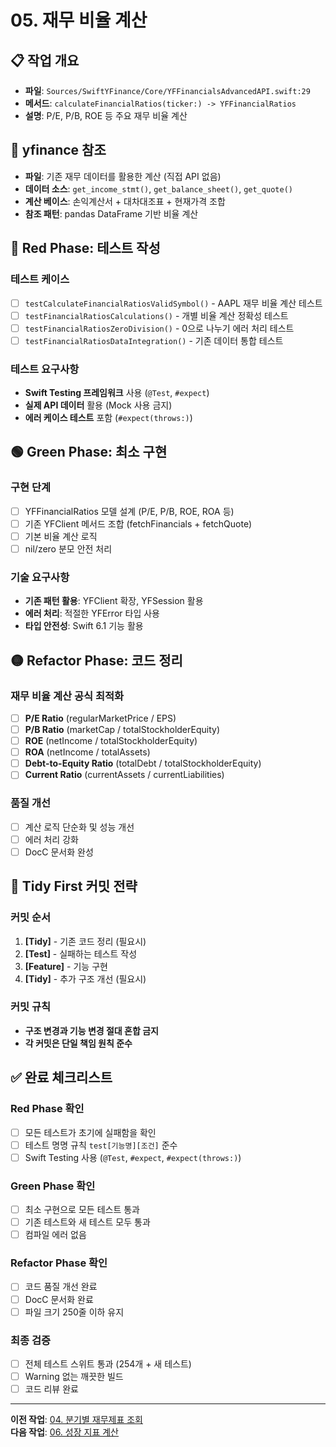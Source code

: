 # 05. 재무 비율 계산

## 📋 작업 개요

- **파일**: `Sources/SwiftYFinance/Core/YFFinancialsAdvancedAPI.swift:29`
- **메서드**: `calculateFinancialRatios(ticker:) -> YFFinancialRatios`
- **설명**: P/E, P/B, ROE 등 주요 재무 비율 계산

## 🔗 yfinance 참조

- **파일**: 기존 재무 데이터를 활용한 계산 (직접 API 없음)
- **데이터 소스**: `get_income_stmt()`, `get_balance_sheet()`, `get_quote()`
- **계산 베이스**: 손익계산서 + 대차대조표 + 현재가격 조합
- **참조 패턴**: pandas DataFrame 기반 비율 계산

## 🔴 Red Phase: 테스트 작성

### 테스트 케이스
- [ ] `testCalculateFinancialRatiosValidSymbol()` - AAPL 재무 비율 계산 테스트
- [ ] `testFinancialRatiosCalculations()` - 개별 비율 계산 정확성 테스트
- [ ] `testFinancialRatiosZeroDivision()` - 0으로 나누기 에러 처리 테스트
- [ ] `testFinancialRatiosDataIntegration()` - 기존 데이터 통합 테스트

### 테스트 요구사항
- **Swift Testing 프레임워크** 사용 (`@Test`, `#expect`)
- **실제 API 데이터** 활용 (Mock 사용 금지)
- **에러 케이스 테스트** 포함 (`#expect(throws:)`)

## 🟢 Green Phase: 최소 구현

### 구현 단계
- [ ] YFFinancialRatios 모델 설계 (P/E, P/B, ROE, ROA 등)
- [ ] 기존 YFClient 메서드 조합 (fetchFinancials + fetchQuote)
- [ ] 기본 비율 계산 로직
- [ ] nil/zero 분모 안전 처리

### 기술 요구사항
- **기존 패턴 활용**: YFClient 확장, YFSession 활용
- **에러 처리**: 적절한 YFError 타입 사용
- **타입 안전성**: Swift 6.1 기능 활용

## 🟡 Refactor Phase: 코드 정리

### 재무 비율 계산 공식 최적화
- [ ] **P/E Ratio** (regularMarketPrice / EPS)
- [ ] **P/B Ratio** (marketCap / totalStockholderEquity)
- [ ] **ROE** (netIncome / totalStockholderEquity)
- [ ] **ROA** (netIncome / totalAssets)
- [ ] **Debt-to-Equity Ratio** (totalDebt / totalStockholderEquity)
- [ ] **Current Ratio** (currentAssets / currentLiabilities)

### 품질 개선
- [ ] 계산 로직 단순화 및 성능 개선
- [ ] 에러 처리 강화
- [ ] DocC 문서화 완성

## 🔄 Tidy First 커밋 전략

### 커밋 순서
1. **[Tidy]** - 기존 코드 정리 (필요시)
2. **[Test]** - 실패하는 테스트 작성
3. **[Feature]** - 기능 구현
4. **[Tidy]** - 추가 구조 개선 (필요시)

### 커밋 규칙
- **구조 변경과 기능 변경 절대 혼합 금지**
- **각 커밋은 단일 책임 원칙 준수**

## ✅ 완료 체크리스트

### Red Phase 확인
- [ ] 모든 테스트가 초기에 실패함을 확인
- [ ] 테스트 명명 규칙 `test[기능명][조건]` 준수
- [ ] Swift Testing 사용 (`@Test`, `#expect`, `#expect(throws:)`)

### Green Phase 확인
- [ ] 최소 구현으로 모든 테스트 통과
- [ ] 기존 테스트와 새 테스트 모두 통과
- [ ] 컴파일 에러 없음

### Refactor Phase 확인
- [ ] 코드 품질 개선 완료
- [ ] DocC 문서화 완료
- [ ] 파일 크기 250줄 이하 유지

### 최종 검증
- [ ] 전체 테스트 스위트 통과 (254개 + 새 테스트)
- [ ] Warning 없는 깨끗한 빌드
- [ ] 코드 리뷰 완료

---

**이전 작업**: [04. 분기별 재무제표 조회](04-quarterly-financials.md)  
**다음 작업**: [06. 성장 지표 계산](06-growth-metrics.md)